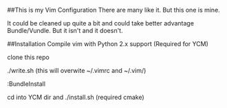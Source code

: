 ##This is my Vim Configuration
There are many like it. But this one is mine.

It could be cleaned up quite a bit and could take better advantage Bundle/Vundle. 
But it isn't and it doesn't.

##Installation
Compile vim with Python 2.x support (Required for YCM)

clone this repo

./write.sh (this will overwite ~/.vimrc and ~/.vim/)

:BundleInstall

cd into YCM dir and ./install.sh (required cmake)
